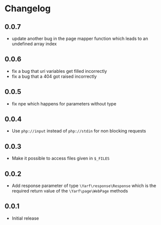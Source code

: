 # Changelog

## 0.0.7

- update another bug in the page mapper function which leads to an undefined array index

## 0.0.6

- fix a bug that uri variables get filled incorrectly
- fix a bug that a 404 got raised incorrectly

## 0.0.5

- fix npe which happens for parameters without type

## 0.0.4

- Use `php://input` instead of `php://stdin` for non blocking requests

## 0.0.3

- Make it possible to access files given in `$_FILES`

## 0.0.2

- Add response parameter of type `\Yarf\response\Response` which is the required return value of the `\Yarf\page\WebPage` methods

## 0.0.1

- Initial release
